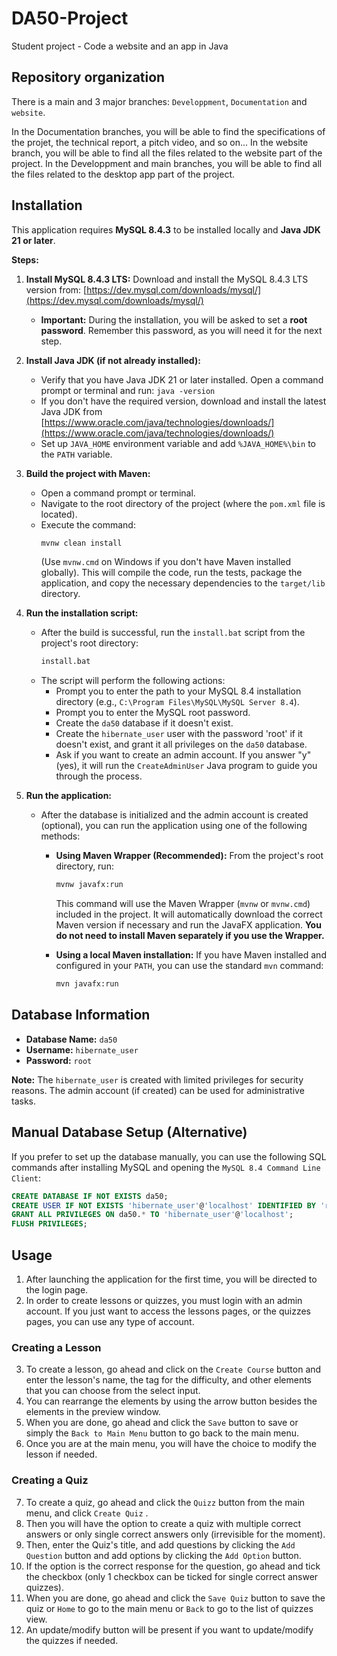 # DA50-Project

Student project - Code a website and an app in Java

## Repository organization
There is a main and 3 major branches: `Developpment`, `Documentation` and `website`.

In the Documentation branches, you will be able to find the specifications of the projet, the technical report, a pitch video, and so on...
In the website branch, you will be able to find all the files related to the website part of the project.
In the Developpment and main branches, you will be able to find all the files related to the desktop app part of the project. 

## Installation

This application requires **MySQL 8.4.3** to be installed locally and **Java JDK 21 or later**.

**Steps:**

1.  **Install MySQL 8.4.3 LTS:** Download and install the MySQL 8.4.3 LTS version from: [https://dev.mysql.com/downloads/mysql/](https://dev.mysql.com/downloads/mysql/)
    *   **Important:** During the installation, you will be asked to set a **root password**. Remember this password, as you will need it for the next step.

2.  **Install Java JDK (if not already installed):**
    *   Verify that you have Java JDK 21 or later installed. Open a command prompt or terminal and run: `java -version`
    *   If you don't have the required version, download and install the latest Java JDK from [https://www.oracle.com/java/technologies/downloads/](https://www.oracle.com/java/technologies/downloads/)
    *   Set up `JAVA_HOME` environment variable and add `%JAVA_HOME%\bin` to the `PATH` variable.

3.  **Build the project with Maven:**
    *   Open a command prompt or terminal.
    *   Navigate to the root directory of the project (where the `pom.xml` file is located).
    *   Execute the command:
        ```bash
        mvnw clean install
        ```
        (Use `mvnw.cmd` on Windows if you don't have Maven installed globally).
        This will compile the code, run the tests, package the application, and copy the necessary dependencies to the `target/lib` directory.

4.  **Run the installation script:**
    *   After the build is successful, run the `install.bat` script from the project's root directory:
        ```bash
        install.bat
        ```
    *   The script will perform the following actions:
        *   Prompt you to enter the path to your MySQL 8.4 installation directory (e.g., `C:\Program Files\MySQL\MySQL Server 8.4`).
        *   Prompt you to enter the MySQL root password.
        *   Create the `da50` database if it doesn't exist.
        *   Create the `hibernate_user` user with the password 'root' if it doesn't exist, and grant it all privileges on the `da50` database.
        *   Ask if you want to create an admin account. If you answer "y" (yes), it will run the `CreateAdminUser` Java program to guide you through the process.

5.  **Run the application:**
    *   After the database is initialized and the admin account is created (optional), you can run the application using one of the following methods:
        *   **Using Maven Wrapper (Recommended):** From the project's root directory, run:

            ```bash
            mvnw javafx:run
            ```

            This command will use the Maven Wrapper (`mvnw` or `mvnw.cmd`) included in the project. It will automatically download the correct Maven version if necessary and run the JavaFX application.
            **You do not need to install Maven separately if you use the Wrapper.**

        *   **Using a local Maven installation:** If you have Maven installed and configured in your `PATH`, you can use the standard `mvn` command:

            ```bash
            mvn javafx:run
            ```

## Database Information

*   **Database Name:** `da50`
*   **Username:** `hibernate_user`
*   **Password:** `root`

**Note:** The `hibernate_user` is created with limited privileges for security reasons. The admin account (if created) can be used for administrative tasks.

## Manual Database Setup (Alternative)

If you prefer to set up the database manually, you can use the following SQL commands after installing MySQL and opening the `MySQL 8.4 Command Line Client`:

```sql
CREATE DATABASE IF NOT EXISTS da50;
CREATE USER IF NOT EXISTS 'hibernate_user'@'localhost' IDENTIFIED BY 'root';
GRANT ALL PRIVILEGES ON da50.* TO 'hibernate_user'@'localhost';
FLUSH PRIVILEGES;
```
## Usage

1. After launching the application for the first time, you will be directed to the login page.
2. In order to create lessons or quizzes, you must login with an admin account. If you just want to access the lessons pages, or the quizzes pages, you can use any type of account.

### Creating a Lesson

3. To create a lesson, go ahead and click on the `Create Course` button and enter the lesson's name, the tag for the difficulty, and other elements that you can choose from the select input.
4. You can rearrange the elements by using the arrow button besides the elements in the preview window.
5. When you are done, go ahead and click the `Save` button to save or simply the `Back to Main Menu` button to go back to the main menu.
6. Once you are at the main menu, you will have the choice to modify the lesson if needed.

### Creating a Quiz

7. To create a quiz, go ahead and click the `Quizz` button from the main menu, and click `Create Quiz` .
8. Then you will have the option to create a quiz with multiple correct answers or only single correct answers only (irrevisible for the moment).
9. Then, enter the Quiz's title, and add questions by clicking the `Add Question` button and add options by clicking the `Add Option` button.
10. If the option is the correct response for the question, go ahead and tick the checkbox (only 1 checkbox can be ticked for single correct answer quizzes).
11. When you are done, go ahead and click the `Save Quiz` button to save the quiz or `Home` to go to the main menu or `Back` to go to the list of quizzes view.
12. An update/modify button will be present if you want to update/modify the quizzes if needed. 
